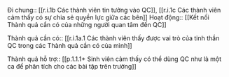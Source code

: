 Đi chung:: [[r.i.1b Các thành viên tin tưởng vào QC]], [[r.i.1c Các thành viên cảm thấy có sự chia sẻ quyền lực giữa các bên]] 
Hoạt động:: [[Kết nối Thành quả cần có của những người quan tâm đến QC]]

Thành quả cần có:: [[r.i.1a.1 Các thành viên thấy được vai trò của tinh thần QC trong các Thành quả cần có của mình]]

Thành quả hỗ trợ:: [[p.1.1.1+ Sinh viên cảm thấy có thể dùng QC như là một ca để phân tích cho các bài tập trên trường]]
